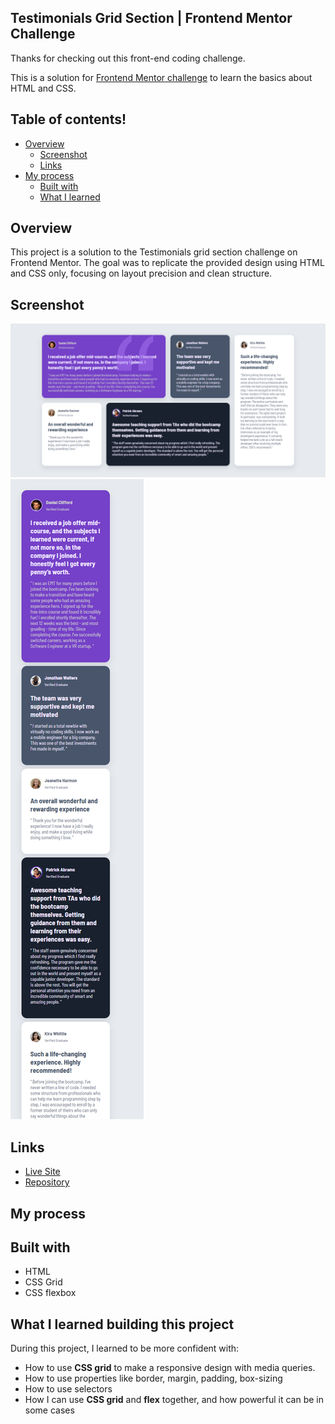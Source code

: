 ## Testimonials Grid Section | Frontend Mentor Challenge

Thanks for checking out this front-end coding challenge.

This is a solution for [Frontend Mentor challenge](https://www.frontendmentor.io/challenges/testimonials-grid-section-Nnw6J7Un7) to learn the basics about HTML and CSS.

## Table of contents!
- [Overview](#overview)
  - [Screenshot](#screenshot)
  - [Links](#links)
- [My process](#my-process)
  - [Built with](#built-with)
  - [What I learned](#what-i-learned-building-this-project)

## Overview

This project is a solution to the Testimonials grid section challenge on Frontend Mentor. The goal was to replicate the provided design using HTML and CSS only, focusing on layout precision and clean structure.



## Screenshot

![Example of the website](./images/desktop-design.png)
![Example of the website](./images/mobile-design.png)

## Links

- [Live Site](https://gregorioveraza.github.io/Testimonial-grid-section-main)
- [Repository](https://github.com/GregorioVeraza/Testimonial-grid-section-main)

## My process

## Built with
- HTML
- CSS Grid
- CSS flexbox

## What I learned building this project

During this project, I learned to be more confident with:

- How to use **CSS grid** to make a responsive design with media queries.
- How to use properties like border, margin, padding, box-sizing
- How to use selectors
- How I can use **CSS grid** and **flex** together, and how powerful
it can be in some cases